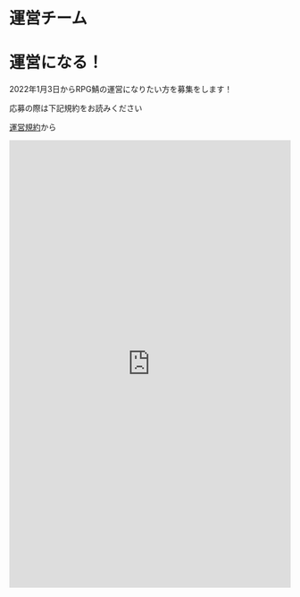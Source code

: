# 運営チーム

<community-team-index/>

# 運営になる！

2022年1月3日からRPG鯖の運営になりたい方を募集をします！<br>

応募の際は下記規約をお読みください

[運営規約](https://wiki.hatosaba.f5.si/rule/op-rule)から

<iframe src="https://docs.google.com/forms/d/e/1FAIpQLSdwQWX0EvkMW7myXU-95voJTsOpckWkCN11t5NU7PAvbAP8nQ/viewform?embedded=true" width="100%" height="800" frameborder="0" marginheight="0" marginwidth="0"></iframe>
